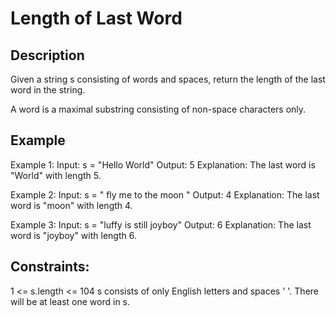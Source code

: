 # Length of Last Word
## Description

Given a string s consisting of words and spaces, return the length of the last word in the string.

A word is a maximal substring consisting of non-space characters only.

## Example 
Example 1:
Input: s = "Hello World"
Output: 5
Explanation: The last word is "World" with length 5.

Example 2:
Input: s = "   fly me   to   the moon  "
Output: 4
Explanation: The last word is "moon" with length 4.

Example 3:
Input: s = "luffy is still joyboy"
Output: 6
Explanation: The last word is "joyboy" with length 6.
 


## Constraints:
1 <= s.length <= 104
s consists of only English letters and spaces ' '.
There will be at least one word in s.